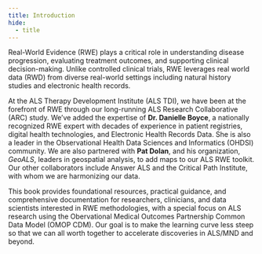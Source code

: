 ```yaml
---
title: Introduction
hide:
  - title
---
```


Real-World Evidence (RWE) plays a critical role in understanding disease progression, evaluating treatment outcomes, and supporting clinical decision-making. Unlike controlled clinical trials, RWE leverages real world data (RWD) from diverse real-world settings including natural history studies and electronic health records.

At the ALS Therapy Development Institute (ALS TDI), we have been at the forefront of RWE through our long-running ALS Research Collaborative (ARC) study. We’ve added the expertise of **Dr. Danielle Boyce**, a nationally recognized RWE expert with decades of experience in patient registries, digital health technologies, and Electronic Health Records Data.  She is also a leader in the Observational Health Data Sciences and Informatics (OHDSI) community. We are also partnered with **Pat Dolan**, and his organization, *GeoALS*, leaders in geospatial analysis, to add maps to our ALS RWE toolkit.  Our other collaborators include Answer ALS and the Critical Path Institute, with whom we are harmonizing our data. 

This book provides foundational resources, practical guidance, and comprehensive documentation for researchers, clinicians, and data scientists interested in RWE methodologies, with a special focus on ALS research using the Obervational Medical Outcomes Partnership Common Data Model (OMOP CDM). Our goal is to make the learning curve less steep so that we can all worth together to accelerate discoveries in ALS/MND and beyond.


